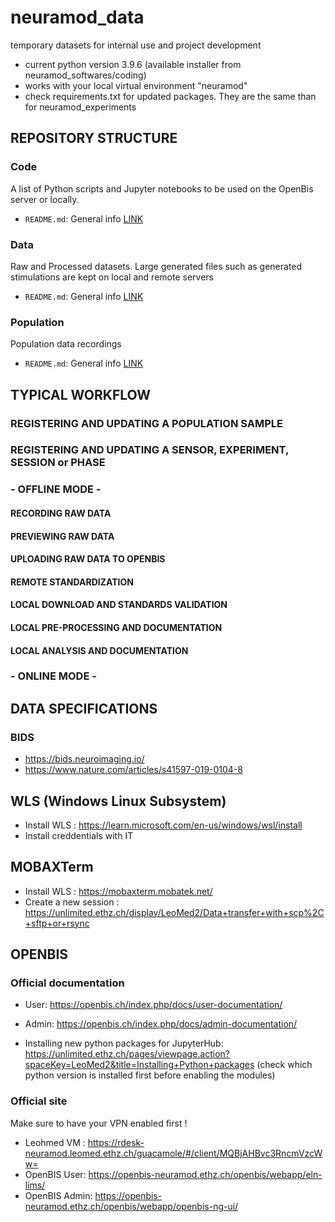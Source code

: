 # neuramod_data
temporary datasets for internal use and project development

- current python version 3.9.6 (available installer from neuramod_softwares/coding)
- works with your local virtual environment "neuramod"
- check requirements.txt for updated packages. They are the same than for neuramod_experiments

## REPOSITORY STRUCTURE
### Code
A list of Python scripts and Jupyter notebooks to be used on the OpenBis server or locally.
* `README.md`: General info [LINK](https://github.com/neuramod/neuramod_data/blob/main/code/README.md)
### Data
Raw and Processed datasets. Large generated files such as generated stimulations are kept on local and remote servers
* `README.md`: General info [LINK](https://github.com/neuramod/neuramod_data/blob/main/data/README.md)
### Population
Population data recordings
* `README.md`: General info [LINK](https://github.com/neuramod/neuramod_data/blob/main/population/README.md)
## TYPICAL WORKFLOW
### REGISTERING AND UPDATING A POPULATION SAMPLE
### REGISTERING AND UPDATING A SENSOR, EXPERIMENT, SESSION or PHASE
### - OFFLINE MODE -
#### RECORDING RAW DATA
#### PREVIEWING RAW DATA
#### UPLOADING RAW DATA TO OPENBIS
#### REMOTE STANDARDIZATION
#### LOCAL DOWNLOAD AND STANDARDS VALIDATION
#### LOCAL PRE-PROCESSING AND DOCUMENTATION
#### LOCAL ANALYSIS AND DOCUMENTATION
### - ONLINE MODE -
## DATA SPECIFICATIONS
### BIDS
* https://bids.neuroimaging.io/
* https://www.nature.com/articles/s41597-019-0104-8

## WLS (Windows Linux Subsystem)
* Install WLS : https://learn.microsoft.com/en-us/windows/wsl/install
* Install creddentials with IT

## MOBAXTerm
* Install WLS : https://mobaxterm.mobatek.net/
* Create a new session : https://unlimited.ethz.ch/display/LeoMed2/Data+transfer+with+scp%2C+sftp+or+rsync
## OPENBIS
### Official documentation
* User: https://openbis.ch/index.php/docs/user-documentation/
* Admin: https://openbis.ch/index.php/docs/admin-documentation/

* Installing new python packages for JupyterHub: https://unlimited.ethz.ch/pages/viewpage.action?spaceKey=LeoMed2&title=Installing+Python+packages
(check which python version is installed first before enabling the modules)

### Official site
Make sure to have your VPN enabled first !
* Leohmed VM : https://rdesk-neuramod.leomed.ethz.ch/guacamole/#/client/MQBjAHBvc3RncmVzcWw=
* OpenBIS User: https://openbis-neuramod.ethz.ch/openbis/webapp/eln-lims/
* OpenBIS Admin: https://openbis-neuramod.ethz.ch/openbis/webapp/openbis-ng-ui/
